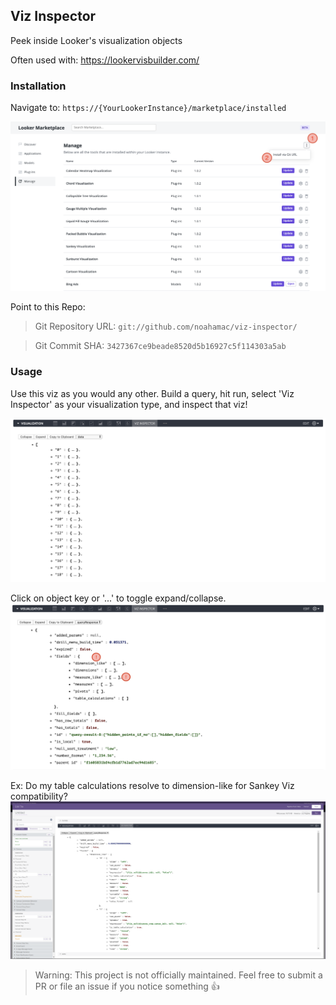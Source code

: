 ## Viz Inspector
Peek inside Looker's visualization objects

Often used with: https://lookervisbuilder.com/

### Installation 
Navigate to: `https://{YourLookerInstance}/marketplace/installed`

<img src="https://github.com/noahamac/viz-inspector/blob/master/install.png">

Point to this Repo:
> Git Repository URL: `git://github.com/noahamac/viz-inspector/`

> Git Commit SHA: `3427367ce9beade8520d5b16927c5f114303a5ab`


### Usage
Use this viz as you would any other. Build a query, hit run, select 'Viz Inspector' as your visualization type, and inspect that viz! 



<img src="https://github.com/noahamac/viz-inspector/blob/master/demo.png">


Click on object key or '...' to toggle expand/collapse. 
<img src="https://github.com/noahamac/viz-inspector/blob/master/demo2.png">


Ex: Do my table calculations resolve to dimension-like for Sankey Viz compatibility? 
<img src="https://github.com/noahamac/viz-inspector/blob/master/demo3.png">



> Warning: This project is not officially maintained. Feel free to submit a PR or file an issue if you notice something 👍
